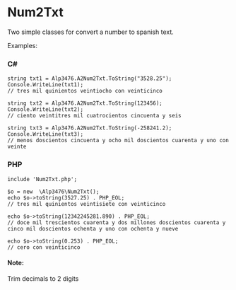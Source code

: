 # Num2Txt

Two simple classes for convert a number to spanish text.

Examples:

### C#
```
string txt1 = Alp3476.A2Num2Txt.ToString("3528.25");
Console.WriteLine(txt1);
// tres mil quinientos veintiocho con veinticinco

string txt2 = Alp3476.A2Num2Txt.ToString(123456);
Console.WriteLine(txt2);
// ciento veintitres mil cuatrocientos cincuenta y seis

string txt3 = Alp3476.A2Num2Txt.ToString(-258241.2);
Console.WriteLine(txt3);
// menos doscientos cincuenta y ocho mil doscientos cuarenta y uno con veinte

```

### PHP
```
include 'Num2Txt.php';

$o = new  \Alp3476\Num2Txt();
echo $o->toString(3527.25) . PHP_EOL;
// tres mil quinientos veintisiete con veinticinco

echo $o->toString(12342245281.890) . PHP_EOL;
// doce mil trescientos cuarenta y dos millones doscientos cuarenta y cinco mil doscientos ochenta y uno con ochenta y nueve

echo $o->toString(0.253) . PHP_EOL;
// cero con veinticinco
```

#### Note:

Trim decimals to 2 digits
